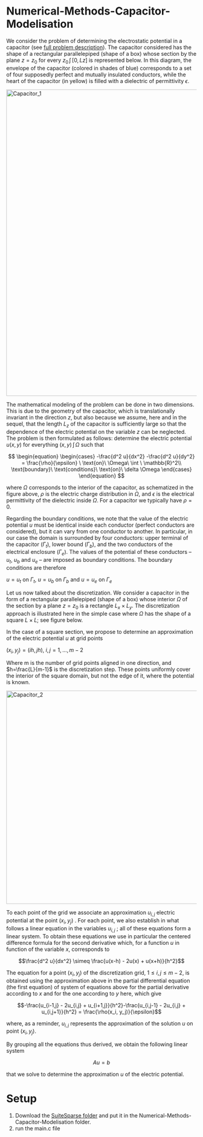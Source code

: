 # Numerical-Methods-Capacitor-Modelisation

We consider the problem of determining the electrostatic potential in a capacitor (see [full problem description](https://drive.google.com/file/d/18JmfOlAcNcHh2eUGnd9uDdwVZUDL5qJp/view?usp=drive_link)). The capacitor considered has the shape of a rectangular parallelepiped (shape of a box) whose section by the plane $z=z_0$ for every $z_0\, \int\, [0,Lz]$ is represented below. In this diagram, the envelope of the capacitor (colored in shades of blue) corresponds to a set of four supposedly perfect and mutually insulated conductors, while the heart of the capacitor (in yellow) is filled with a dielectric of permittivity $\epsilon$.

<img width="809" alt="Capacitor_1" src="https://github.com/Alban999/Numerical-Methods-Capacitor-Modelisation/assets/74149424/b89083fa-788a-475b-9606-3fff6f5d4024">

The mathematical modeling of the problem can be done in two dimensions. This is due to the geometry of the capacitor, which is translationally invariant in the direction $z$, but also because we assume, here and in the sequel, that the length $L_z$ of the capacitor is sufficiently large so that the dependence of the electric potential on the variable $z$ can be neglected. The problem is then formulated as follows: determine the electric potential $u(x, y)$ for everything $(x, y)\, \int\, \Omega$ such that

$$
\begin{equation}
    \begin{cases}
      -\frac{d^2 u}{dx^2} -\frac{d^2 u}{dy^2} = \frac{\rho}{\epsilon} \ \text{on}\ \Omega\ \int \ 	\mathbb{R}^2\\
      \text{boundary}\ \text{conditions}\ \text{on}\ \delta \Omega
    \end{cases}
\end{equation}
$$

where $\Omega$ corresponds to the interior of the capacitor, as schematized in the figure above, $\rho$ is the electric charge distribution in $\Omega$, and $\epsilon$ is the electrical permittivity of the dielectric inside $\Omega$. For a capacitor we typically have $\rho = 0$.

Regarding the boundary conditions, we note that the value of the electric potential $u$ must be identical inside each conductor (perfect conductors are considered), but it can vary from one conductor to another. In particular, in our case the domain is surrounded by four conductors: upper terminal of the capacitor ($\Gamma_t$), lower bound ($\Gamma_b$), and the two conductors of the electrical enclosure ($\Gamma_e$). The values of the potential of these conductors – $u_t$, $u_b$ and $u_e$ – are imposed as boundary conditions. The boundary conditions are therefore

$u = u_t$ on $\Gamma_t$, $u = u_b$ on $\Gamma_b$ and $u = u_e$ on $\Gamma_e$

Let us now talked about the discretization. We consider a capacitor in the form of a rectangular parallelepiped (shape of a box) whose interior $\Omega$ of the section by a plane $z=z_0$ is a rectangle $L_x \times L_y$. The discretization approach is illustrated here in the simple case where $\Omega$ has the shape of a square $L\times L$; see figure below.

In the case of a square section, we propose to determine an approximation of the electric potential $u$ at grid points

$(x_i, y_j) = (ih, jh)$, $i,j=1,...,m-2$

Where m is the number of grid points aligned in one direction, and $h=\frac{L}{m-1}$ is the discretization step. These points uniformly cover the interior of the square domain, but not the edge of it, where the potential is known.

<img width="563" alt="Capacitor_2" src="https://github.com/Alban999/Numerical-Methods-Capacitor-Modelisation/assets/74149424/689fbb14-33ab-4502-a658-fe58d3bf5c7f">

To each point of the grid we associate an approximation $u_{i,j}$ electric potential at the point $(x_i, y_j)$ . For each point, we also establish in what follows a linear equation in the variables $u_{i,j}$ ; all of these equations form a linear system. To obtain these equations we use in particular the centered difference formula for the second derivative which, for a function $u$ in function of the variable $x$, corresponds to

$$\frac{d^2 u}{dx^2} \simeq \frac{u(x-h) - 2u(x) + u(x+h)}{h^2}$$

The equation for a point $(x_i, y_j)$ of the discretization grid, $1\le i, j\le m−2$, is obtained using the approximation above in the partial differential equation (the first equation) of system of equations above for the partial derivative according to $x$ and for the one according to $y$ here, which give

$$-\frac{u_{i-1,j} - 2u_{i,j} + u_{i+1,j}}{h^2}-\frac{u_{i,j-1} - 2u_{i,j} + u_{i,j+1}}{h^2} = \frac{\rho(x_i, y_j)}{\epsilon}$$

where, as a reminder, $u_{i,j}$ represents the approximation of the solution $u$ on point $(x_i, y_j)$.

By grouping all the equations thus derived, we obtain the following linear system

$$Au = b$$

that we solve to determine the approximation $u$ of the electric potential.

# Setup
1. Download the [SuiteSparse folder](https://drive.google.com/drive/folders/1HHX_DNTazZ0lP1-6nn0E2tay8dcrOCWp?usp=drive_link) and put it in the Numerical-Methods-Capacitor-Modelisation folder.
2. run the main.c file

